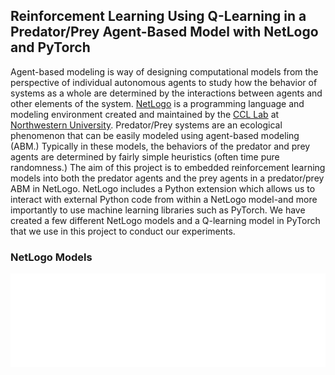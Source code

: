 ## Reinforcement Learning Using Q-Learning in a Predator/Prey Agent-Based Model with NetLogo and PyTorch 

Agent-based modeling is way of designing computational models from the perspective of individual autonomous agents to study how the behavior of systems as a whole are determined by the interactions between agents and other elements of the system. [NetLogo](https://ccl.northwestern.edu/netlogo/) is a programming language and modeling environment created and maintained by the [CCL Lab](https://ccl.northwestern.edu/) at [Northwestern University](http://www.northwestern.edu/). Predator/Prey systems are an ecological phenomenon that can be easily modeled using agent-based modeling (ABM.) Typically in these models, the behaviors of the predator and prey agents are determined by fairly simple heuristics (often time pure randomness.) The aim of this project is to embedded reinforcement learning models into both the predator agents and the prey agents in a predator/prey ABM in NetLogo. NetLogo includes a Python extension which allows us to interact with external Python code from within a NetLogo model-and more importantly to use machine learning libraries such as PyTorch. We have created a few different NetLogo models and a Q-learning model in PyTorch that we use in this project to conduct our experiments.
 
### NetLogo Models
 
 
 
<iframe src="encoding-visualization.html" width="100%" style="border:none;">
</iframe>
